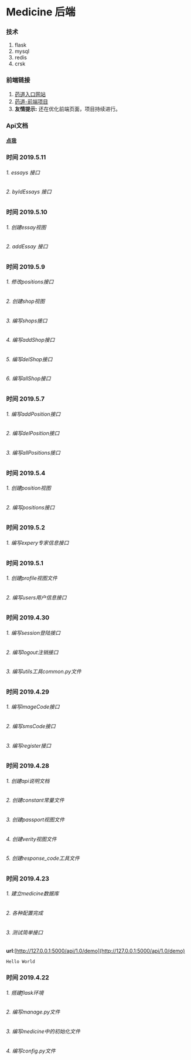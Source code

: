# Medicine 后端
### 技术

1. flask
2. mysql
3. redis
4. crsk

### 前端链接

1. [药道入口网站](http://dreamcat.ink)
2. [药道-前端项目](https://github.com/qmh1234567/yangdao)
3. **友情提示:** 还在优化前端页面，项目持续进行。


### Api文档

#### [点我](./API.md)

### 时间 2019.5.11
###### 1. essays 接口
###### 2. byIdEssays 接口

### 时间 2019.5.10
###### 1. 创建essay视图
###### 2. addEssay 接口


### 时间 2019.5.9
###### 1. 修改positions接口
###### 2. 创建shop视图
###### 3. 编写shops接口
###### 4. 编写addShop接口
###### 5. 编写delShop接口
###### 6. 编写allShop接口



### 时间 2019.5.7
###### 1. 编写addPosition接口
###### 2. 编写delPosition接口
###### 3. 编写allPositions接口

### 时间 2019.5.4
###### 1. 创建position视图
###### 2. 编写positions接口


### 时间 2019.5.2
###### 1. 编写expery专家信息接口


### 时间 2019.5.1
###### 1. 创建profile视图文件
###### 2. 编写users用户信息接口


### 时间 2019.4.30
###### 1. 编写session登陆接口
###### 2. 编写logout注销接口
###### 3. 编写utils工具common.py文件

### 时间 2019.4.29
###### 1. 编写imageCode接口
###### 2. 编写smsCode接口
###### 3. 编写register接口


### 时间 2019.4.28
###### 1. 创建api说明文档
###### 2. 创建constant常量文件
###### 3. 创建passport视图文件
###### 4. 创建verity视图文件
###### 5. 创建response_code工具文件

### 时间 2019.4.23 
###### 1. 建立medicine数据库
###### 2. 各种配置完成
###### 3. 测试简单接口
**url**:[http://127.0.0.1:5000/api/1.0/demo](http://127.0.0.1:5000/api/1.0/demo)
```
Hello World
```

### 时间 2019.4.22
###### 1. 搭建flask环境
###### 2. 编写manage.py文件
###### 3. 编写medicine中的初始化文件
###### 4. 编写config.py文件
